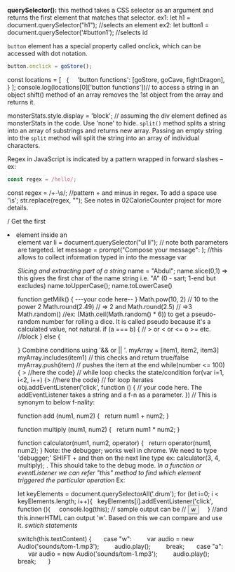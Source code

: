 **querySelector():** this method takes a CSS selector as an argument and returns the first element that matches that selector. 
ex1: let h1 = document.querySelector("h1"); //selects an element
ex2: let button1 = document.querySelector('#button1'); //selects id

`button` element has a special property called onclick, which can be accessed with dot notation. 
```js
button.onclick = goStore();
```
const locations = [
  {
    'button functions': [goStore, goCave, fightDragon],
  }
];
console.log(locations[0]['button functions'])// to access a string in an object
shift() method of an array removes the 1st object from the array and returns it.

monsterStats.style.display = 'block'; // assuming the div element defined as monsterStats in the code. Use 'none' to hide.
`split()` method splits a string into an array of substrings and returns new array. Passing an empty string into the `split` method will split the string into an array of individual characters.

Regex in JavaScript is indicated by a pattern wrapped in forward slashes – ex:

```js
const regex = /hello/;
```
const regex = /\+-\s/; //pattern + and minus in regex. To add a space use '\s';
str.replace(regex, ""); See notes in 02CalorieCounter project for more details. 

/ Get the first <li> element inside an <ul> element
var li = document.querySelector("ul li"); // note both parameters are targeted. 
let message = prompt("Compose your message": ); //this allows to collect information typed in into the message var

*Slicing and extracting part of a string*
name = "Abdul";
name.slice(0,1) => this gives the first char of the name string i.e. "A" (0 - sart; 1-end but excludes)
name.toUpperCase(); name.toLowerCase()

function getMilk() {
---your code here--
}
Math.pow(10, 2) // 10 to the power 2
Math.round(2.49) // => 2 and Math.round(2.5) // =>3
Math.random() //ex: (Math.ceil(Math.random() * 6)) to get a pseudo-random number for rolling a dice. It is called pseudo because it's a calculated value, not natural.
if (a === b) { // > or < or <= o >= etc. 
//block
} else {

}
Combine conditions using '&& or || '.
myArray = [item1, item2, item3] 
myArray.includes(item1) // this checks and return true/false
myArray.push(item) // pushes the item at the end
while(number <= 100) { > //here the code} // while loop checks the state/condition
for(var i=1, i<2, i++) {> //here the code} // for loop iterates
obj.addEventListener('click', function () {
// your code here. The addEventListener takes a string and a f-n as a parameter.
}) // This is synonym to below f-nality:

function add (num1, num2) {
  return num1 + num2;
}

function multiply (num1, num2) {
  return num1 * num2;
}

function calculator(num1, num2, operator) {
  return operator(num1, num2);
}
Note: the debugger; works well in chrome. We need to type 'debugger;' SHIFT + <ent> and then on the next line type ex: calculator(3, 4, multiply); <ent>. This should take to the debug mode.
*In a function or eventListener we can refer "this" method to find which element triggered the particular operation* Ex:

let keyElements = document.querySelectorAll('.drum');
for (let i=0; i < keyElements.length; i++){
  keyElements[i].addEventListener('click', function (){
    console.log(this); // sample output can be // <button class="w drum">w</button>
    } //and this.innerHTML can output 'w'. Based on this we can compare and use it.
*swtich statements*

switch(this.textContent) {
      case "w":
        var audio = new Audio('sounds/tom-1.mp3');
        audio.play();
        break;
      case "a":
        var audio = new Audio('sounds/tom-1.mp3');
        audio.play();
        break;
      }